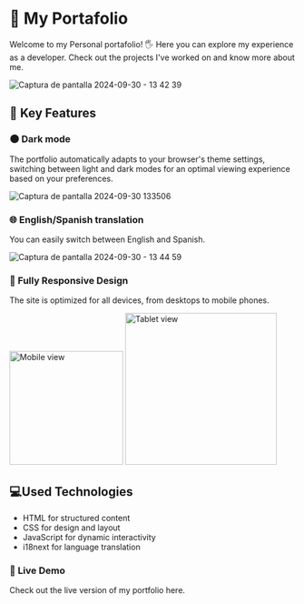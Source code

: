 # 📁 My Portafolio
Welcome to my Personal portafolio! 🖐 Here you can explore my experience as a developer. Check out the projects I've worked on and know more about me.

  ![Captura de pantalla 2024-09-30 - 13 42 39](https://github.com/user-attachments/assets/1411a321-f632-492c-afeb-9ccd0ce1bdaa)


## 🔧 Key Features
### 🌑 Dark mode
The portfolio automatically adapts to your browser's theme settings, switching between light and dark modes for an optimal viewing experience based on your preferences.

![Captura de pantalla 2024-09-30 133506](https://github.com/user-attachments/assets/9c263848-39a7-4195-8830-2ec689b0cb64)

### 🌐 English/Spanish translation
You can easily switch between English and Spanish.

![Captura de pantalla 2024-09-30 - 13 44 59](https://github.com/user-attachments/assets/fa85d1f3-3504-4ee2-947b-9785114cf12a)

### 📱 Fully Responsive Design

The site is optimized for all devices, from desktops to mobile phones. 

<img src="https://github.com/user-attachments/assets/33c41fa0-6398-482b-a776-6a1bcc27d088" width="200" alt="Mobile view"> <img src="https://github.com/user-attachments/assets/081f7413-7b1b-4b64-b90b-048b465a7a90" width="267" alt="Tablet view">

## 💻Used Technologies
* HTML for structured content
* CSS for design and layout
* JavaScript for dynamic interactivity
* i18next for language translation

### 🚀 Live Demo

Check out the live version of my portfolio here.

